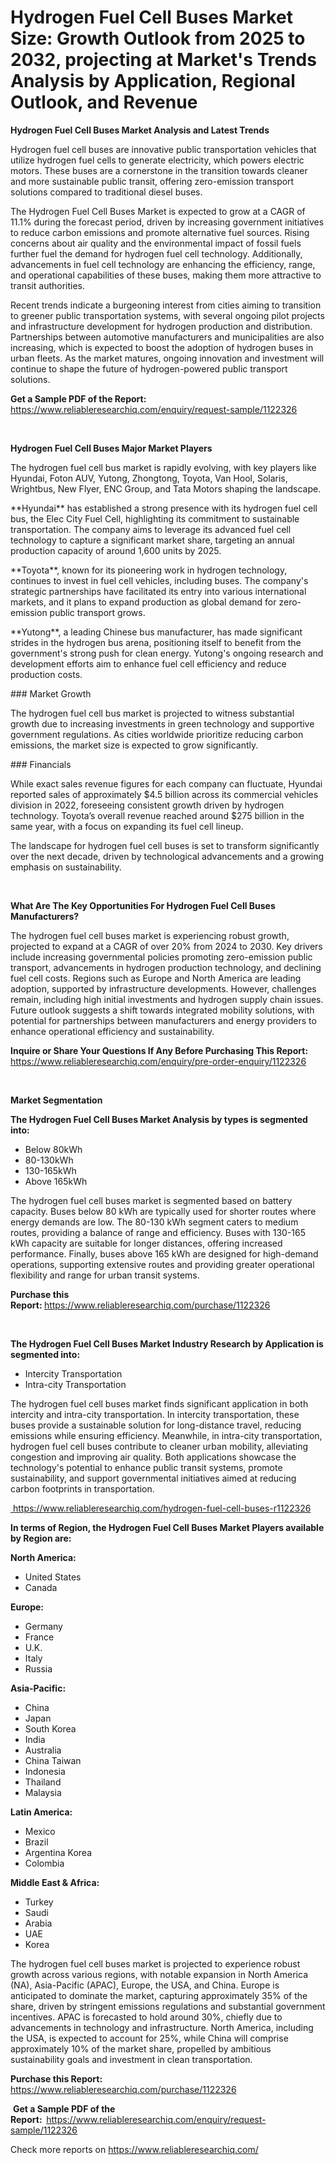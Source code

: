 <p><h1>Hydrogen Fuel Cell Buses Market Size: Growth Outlook from 2025 to 2032, projecting at Market's Trends Analysis by Application, Regional Outlook, and Revenue</h1></p><p><strong>Hydrogen Fuel Cell Buses Market Analysis and Latest Trends</strong></p>
<p><p>Hydrogen fuel cell buses are innovative public transportation vehicles that utilize hydrogen fuel cells to generate electricity, which powers electric motors. These buses are a cornerstone in the transition towards cleaner and more sustainable public transit, offering zero-emission transport solutions compared to traditional diesel buses.</p><p>The Hydrogen Fuel Cell Buses Market is expected to grow at a CAGR of 11.1% during the forecast period, driven by increasing government initiatives to reduce carbon emissions and promote alternative fuel sources. Rising concerns about air quality and the environmental impact of fossil fuels further fuel the demand for hydrogen fuel cell technology. Additionally, advancements in fuel cell technology are enhancing the efficiency, range, and operational capabilities of these buses, making them more attractive to transit authorities.</p><p>Recent trends indicate a burgeoning interest from cities aiming to transition to greener public transportation systems, with several ongoing pilot projects and infrastructure development for hydrogen production and distribution. Partnerships between automotive manufacturers and municipalities are also increasing, which is expected to boost the adoption of hydrogen buses in urban fleets. As the market matures, ongoing innovation and investment will continue to shape the future of hydrogen-powered public transport solutions.</p></p>
<p><strong>Get a Sample PDF of the Report:&nbsp;</strong> <a href="https://www.reliableresearchiq.com/enquiry/request-sample/1122326?utm_campaign=3354&utm_medium=2&utm_source=Github&utm_content=ia&utm_term=30032025&utm_id=hydrogen-fuel-cell-buses">https://www.reliableresearchiq.com/enquiry/request-sample/1122326</a></p>
<p>&nbsp;</p>
<p><strong>Hydrogen Fuel Cell Buses Major Market Players</strong></p>
<p><p>The hydrogen fuel cell bus market is rapidly evolving, with key players like Hyundai, Foton AUV, Yutong, Zhongtong, Toyota, Van Hool, Solaris, Wrightbus, New Flyer, ENC Group, and Tata Motors shaping the landscape. </p><p>**Hyundai** has established a strong presence with its hydrogen fuel cell bus, the Elec City Fuel Cell, highlighting its commitment to sustainable transportation. The company aims to leverage its advanced fuel cell technology to capture a significant market share, targeting an annual production capacity of around 1,600 units by 2025.</p><p>**Toyota**, known for its pioneering work in hydrogen technology, continues to invest in fuel cell vehicles, including buses. The company's strategic partnerships have facilitated its entry into various international markets, and it plans to expand production as global demand for zero-emission public transport grows.</p><p>**Yutong**, a leading Chinese bus manufacturer, has made significant strides in the hydrogen bus arena, positioning itself to benefit from the government's strong push for clean energy. Yutong's ongoing research and development efforts aim to enhance fuel cell efficiency and reduce production costs.</p><p>### Market Growth</p><p>The hydrogen fuel cell bus market is projected to witness substantial growth due to increasing investments in green technology and supportive government regulations. As cities worldwide prioritize reducing carbon emissions, the market size is expected to grow significantly. </p><p>### Financials</p><p>While exact sales revenue figures for each company can fluctuate, Hyundai reported sales of approximately $4.5 billion across its commercial vehicles division in 2022, foreseeing consistent growth driven by hydrogen technology. Toyota’s overall revenue reached around $275 billion in the same year, with a focus on expanding its fuel cell lineup.</p><p>The landscape for hydrogen fuel cell buses is set to transform significantly over the next decade, driven by technological advancements and a growing emphasis on sustainability.</p></p>
<p>&nbsp;</p>
<p><strong>What Are The Key Opportunities For Hydrogen Fuel Cell Buses Manufacturers?</strong></p>
<p><p>The hydrogen fuel cell buses market is experiencing robust growth, projected to expand at a CAGR of over 20% from 2024 to 2030. Key drivers include increasing governmental policies promoting zero-emission public transport, advancements in hydrogen production technology, and declining fuel cell costs. Regions such as Europe and North America are leading adoption, supported by infrastructure developments. However, challenges remain, including high initial investments and hydrogen supply chain issues. Future outlook suggests a shift towards integrated mobility solutions, with potential for partnerships between manufacturers and energy providers to enhance operational efficiency and sustainability.</p></p>
<p><strong>Inquire or Share Your Questions If Any Before Purchasing This Report:</strong> <a href="https://www.reliableresearchiq.com/enquiry/pre-order-enquiry/1122326?utm_campaign=3354&utm_medium=2&utm_source=Github&utm_content=ia&utm_term=30032025&utm_id=hydrogen-fuel-cell-buses">https://www.reliableresearchiq.com/enquiry/pre-order-enquiry/1122326</a></p>
<p>&nbsp;</p>
<p><strong>Market Segmentation</strong></p>
<p><strong>The Hydrogen Fuel Cell Buses Market Analysis by types is segmented into:</strong></p>
<p><ul><li>Below 80kWh</li><li>80-130kWh</li><li>130-165kWh</li><li>Above 165kWh</li></ul></p>
<p><p>The hydrogen fuel cell buses market is segmented based on battery capacity. Buses below 80 kWh are typically used for shorter routes where energy demands are low. The 80-130 kWh segment caters to medium routes, providing a balance of range and efficiency. Buses with 130-165 kWh capacity are suitable for longer distances, offering increased performance. Finally, buses above 165 kWh are designed for high-demand operations, supporting extensive routes and providing greater operational flexibility and range for urban transit systems.</p></p>
<p><strong>Purchase this Report:&nbsp;</strong><a href="https://www.reliableresearchiq.com/purchase/1122326?utm_campaign=3354&utm_medium=2&utm_source=Github&utm_content=ia&utm_term=30032025&utm_id=hydrogen-fuel-cell-buses">https://www.reliableresearchiq.com/purchase/1122326</a></p>
<p>&nbsp;</p>
<p><strong>The Hydrogen Fuel Cell Buses Market Industry Research by Application is segmented into:</strong></p>
<p><ul><li>Intercity Transportation</li><li>Intra-city Transportation</li></ul></p>
<p><p>The hydrogen fuel cell buses market finds significant application in both intercity and intra-city transportation. In intercity transportation, these buses provide a sustainable solution for long-distance travel, reducing emissions while ensuring efficiency. Meanwhile, in intra-city transportation, hydrogen fuel cell buses contribute to cleaner urban mobility, alleviating congestion and improving air quality. Both applications showcase the technology's potential to enhance public transit systems, promote sustainability, and support governmental initiatives aimed at reducing carbon footprints in transportation.</p></p>
<p><a href="https://www.reliableresearchiq.com/hydrogen-fuel-cell-buses-r1122326?utm_campaign=3354&utm_medium=2&utm_source=Github&utm_content=ia&utm_term=30032025&utm_id=hydrogen-fuel-cell-buses">&nbsp;https://www.reliableresearchiq.com/hydrogen-fuel-cell-buses-r1122326</a></p>
<p><strong>In terms of Region, the Hydrogen Fuel Cell Buses Market Players available by Region are:</strong></p>
<p>
    <p> <strong> North America: </strong>
        <ul>
            <li>United States</li>
            <li>Canada</li>
        </ul>
        </p> 
    <p> <strong> Europe: </strong>
        <ul>
            <li>Germany</li>
            <li>France</li>
            <li>U.K.</li>
            <li>Italy</li>
            <li>Russia</li>
        </ul>
        </p> 
    <p> <strong> Asia-Pacific: </strong>
        <ul>
            <li>China</li>
            <li>Japan</li>
            <li>South Korea</li>
            <li>India</li>
            <li>Australia</li>
            <li>China Taiwan</li>
            <li>Indonesia</li>
            <li>Thailand</li>
            <li>Malaysia</li>
        </ul>
        </p> 
    <p> <strong> Latin America: </strong>
        <ul>
            <li>Mexico</li>
            <li>Brazil</li>
            <li>Argentina Korea</li>
            <li>Colombia</li>
        </ul>
        </p> 
    <p> <strong> Middle East & Africa: </strong>
        <ul>
            <li>Turkey</li>
            <li>Saudi</li>
            <li>Arabia</li>
            <li>UAE</li>
            <li>Korea</li>
        </ul>
    </p>
    </p>
<p><p>The hydrogen fuel cell buses market is projected to experience robust growth across various regions, with notable expansion in North America (NA), Asia-Pacific (APAC), Europe, the USA, and China. Europe is anticipated to dominate the market, capturing approximately 35% of the share, driven by stringent emissions regulations and substantial government incentives. APAC is forecasted to hold around 30%, chiefly due to advancements in technology and infrastructure. North America, including the USA, is expected to account for 25%, while China will comprise approximately 10% of the market share, propelled by ambitious sustainability goals and investment in clean transportation.</p></p>
<p><strong>Purchase this Report: </strong><a href="https://www.reliableresearchiq.com/purchase/1122326?utm_campaign=3354&utm_medium=2&utm_source=Github&utm_content=ia&utm_term=30032025&utm_id=hydrogen-fuel-cell-buses">https://www.reliableresearchiq.com/purchase/1122326</a></p>
<p>&nbsp;<strong>Get a Sample PDF of the Report:&nbsp;&nbsp;</strong><a href="https://www.reliableresearchiq.com/enquiry/request-sample/1122326?utm_campaign=3354&utm_medium=2&utm_source=Github&utm_content=ia&utm_term=30032025&utm_id=hydrogen-fuel-cell-buses">https://www.reliableresearchiq.com/enquiry/request-sample/1122326</a></p>
<p><strong></strong></p>
<p>Check more reports on <a href="https://www.reliableresearchiq.com/?utm_campaign=3354&utm_medium=2&utm_source=Github&utm_content=ia&utm_term=30032025&utm_id=hydrogen-fuel-cell-buses">https://www.reliableresearchiq.com/</a></p>